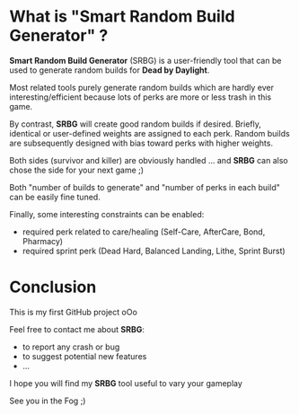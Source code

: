 # What is "Smart Random Build Generator" ?

**Smart Random Build Generator** (SRBG) is a user-friendly tool that can be used to generate random builds for **Dead by Daylight**.

Most related tools purely generate random builds which are hardly ever interesting/efficient because lots of perks are more or less trash in this game.

By contrast, **SRBG** will create good random builds if desired.
Briefly, identical or user-defined weights are assigned to each perk.
Random builds are subsequently designed with bias toward perks with higher weights.

Both sides (survivor and killer) are obviously handled ... and **SRBG** can also chose the side for your next game ;)

Both "number of builds to generate" and "number of perks in each build" can be easily fine tuned.

Finally, some interesting constraints can be enabled:
* required perk related to care/healing (Self-Care, AfterCare, Bond, Pharmacy)
* required sprint perk (Dead Hard, Balanced Landing, Lithe, Sprint Burst)

# Conclusion

This is my first GitHub project oOo

Feel free to contact me about **SRBG**:
* to report any crash or bug
* to suggest potential new features
* ...

I hope you will find my **SRBG** tool useful to vary your gameplay

See you in the Fog ;)

